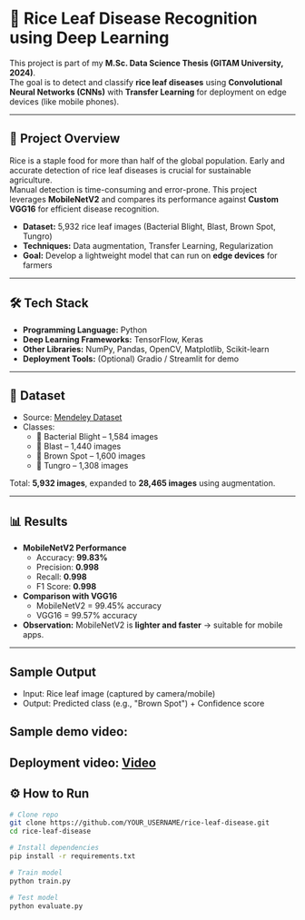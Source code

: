 # 🌾 Rice Leaf Disease Recognition using Deep Learning

This project is part of my **M.Sc. Data Science Thesis (GITAM University, 2024)**.  
The goal is to detect and classify **rice leaf diseases** using **Convolutional Neural Networks (CNNs)** with **Transfer Learning** for deployment on edge devices (like mobile phones).

---

## 🚀 Project Overview
Rice is a staple food for more than half of the global population. Early and accurate detection of rice leaf diseases is crucial for sustainable agriculture.  
Manual detection is time-consuming and error-prone. This project leverages **MobileNetV2** and compares its performance against **Custom VGG16** for efficient disease recognition.

- **Dataset:** 5,932 rice leaf images (Bacterial Blight, Blast, Brown Spot, Tungro)  
- **Techniques:** Data augmentation, Transfer Learning, Regularization  
- **Goal:** Develop a lightweight model that can run on **edge devices** for farmers

---

## 🛠️ Tech Stack
- **Programming Language:** Python  
- **Deep Learning Frameworks:** TensorFlow, Keras  
- **Other Libraries:** NumPy, Pandas, OpenCV, Matplotlib, Scikit-learn  
- **Deployment Tools:** (Optional) Gradio / Streamlit for demo  

---

## 📂 Dataset
- Source: [Mendeley Dataset](https://data.mendeley.com/datasets/fwcj7stb8r/draft?a=d8923d70-cfc6-4c6c-adc0-640f10152fdf)  
- Classes:
  - 🌱 Bacterial Blight – 1,584 images  
  - 🍂 Blast – 1,440 images  
  - 🍁 Brown Spot – 1,600 images  
  - 🍃 Tungro – 1,308 images  

Total: **5,932 images**, expanded to **28,465 images** using augmentation.

---

## 📊 Results
- **MobileNetV2 Performance**
  - Accuracy: **99.83%**
  - Precision: **0.998**
  - Recall: **0.998**
  - F1 Score: **0.998**
- **Comparison with VGG16**
  - MobileNetV2 = 99.45% accuracy
  - VGG16 = 99.57% accuracy
- **Observation:** MobileNetV2 is **lighter and faster** → suitable for mobile apps.

---

## Sample Output
- Input: Rice leaf image (captured by camera/mobile)  
- Output: Predicted class (e.g., "Brown Spot") + Confidence score  

## Sample demo video: 
Deployment video: [Video](https://drive.google.com/file/d/1u7wo0aXab3fhRlnG6X85Ny7lRTf2z213/view?usp=sharing)
---

## ⚙️ How to Run
```bash
# Clone repo
git clone https://github.com/YOUR_USERNAME/rice-leaf-disease.git
cd rice-leaf-disease

# Install dependencies
pip install -r requirements.txt

# Train model
python train.py

# Test model
python evaluate.py
